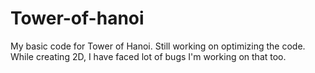 # Tower-of-hanoi
My basic code for Tower of Hanoi.
Still working on optimizing the code.
While creating 2D, I have faced lot of bugs I'm working on that too.
